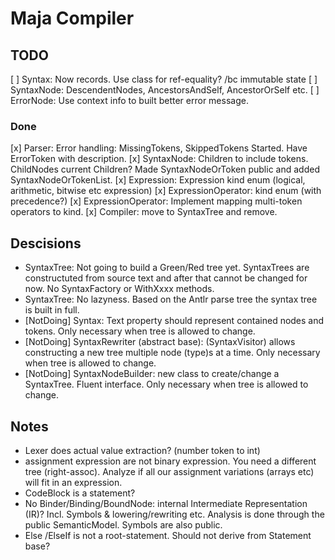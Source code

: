 ﻿# Maja Compiler

## TODO

[ ] Syntax: Now records. Use class for ref-equality? /bc immutable state
[ ] SyntaxNode: DescendentNodes, AncestorsAndSelf, AncestorOrSelf etc.
[ ] ErrorNode: Use context info to built better error message.

### Done
[x] Parser: Error handling: MissingTokens, SkippedTokens
Started. Have ErrorToken with description.
[x] SyntaxNode: Children to include tokens. ChildNodes current Children?
Made SyntaxNodeOrToken public and added SyntaxNodeOrTokenList.
[x] Expression: Expression kind enum (logical, arithmetic, bitwise etc expression)
[x] ExpressionOperator: kind enum (with precedence?)
[x] ExpressionOperator: Implement mapping multi-token operators to kind.
[x] Compiler: move to SyntaxTree and remove.

## Descisions

- SyntaxTree: Not going to build a Green/Red tree yet.
SyntaxTrees are constructuted from source text and after that cannot be changed for now.
No SyntaxFactory or WithXxxx methods.
- SyntaxTree: No lazyness.
Based on the Antlr parse tree the syntax tree is built in full.
- [NotDoing] Syntax: Text property should represent contained nodes and tokens.
Only necessary when tree is allowed to change.
- [NotDoing] SyntaxRewriter (abstract base): (SyntaxVisitor) allows constructing a new tree multiple node (type)s at a time.
Only necessary when tree is allowed to change.
- [NotDoing] SyntaxNodeBuilder: new class to create/change a SyntaxTree. Fluent interface.
Only necessary when tree is allowed to change.


## Notes

- Lexer does actual value extraction? (number token to int)
- assignment expression are not binary expression. You need a different tree (right-assoc).
Analyze if all our assignment variations (arrays etc) will fit in an expression.
- CodeBlock is a statement?
- No Binder/Binding/BoundNode: internal Intermediate Representation (IR)? Incl. Symbols & lowering/rewriting etc.
Analysis is done through the public SemanticModel. Symbols are also public.
- Else /ElseIf is not a root-statement. Should not derive from Statement base?
